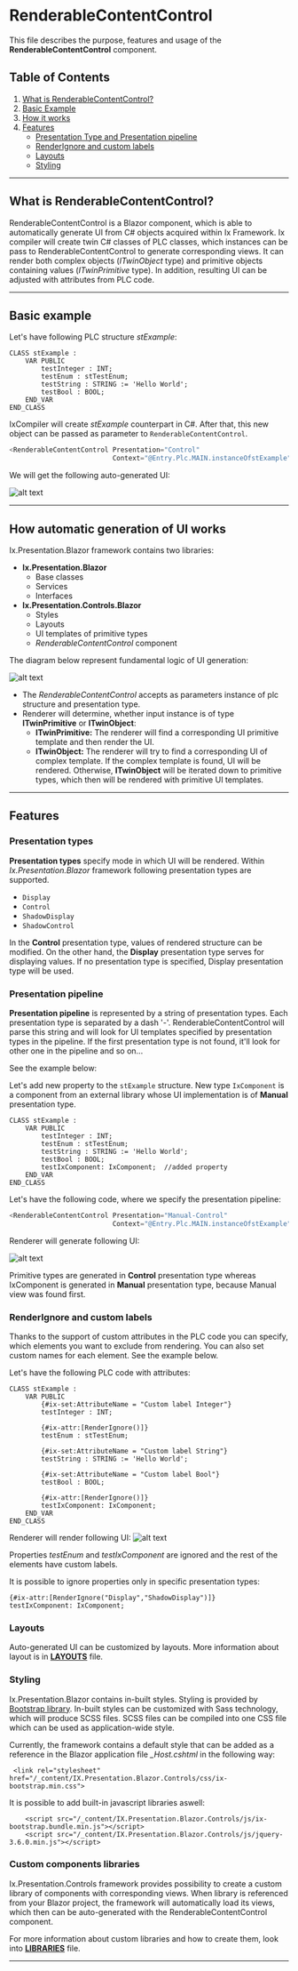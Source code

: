 # RenderableContentControl

This file describes the purpose, features and usage of the **RenderableContentControl** component.

## Table of Contents
1. [What is RenderableContentControl?](#id-RenderableContentControl)
2. [Basic Example](#id-bacisexample)
3. [How it works](#id-howitworks)
4. [Features](#id-features)
    - [Presentation Type and Presentation pipeline](#id-presentation)
    - [RenderIgnore and custom labels](#id-renderingore)
    - [Layouts](#id-layouts)
    - [Styling](#id-styling)
    
 ---   
<!-- ----------------------------------------------------------------------------------- -->
<div id='id-RenderableContentControl'/>

## What is RenderableContentControl?

RenderableContentControl is a Blazor component, which is able to automatically generate UI from C# objects acquired within Ix Framework. 
Ix compiler will create twin C# classes of PLC classes, which instances can be pass to RenderableContentControl to generate corresponding views. 
It can render both complex objects (*ITwinObject* type) and primitive objects containing values (*ITwinPrimitive* type).
In addition, resulting UI can be adjusted with attributes from PLC code.

 ---   

<!-- ----------------------------------------------------------------------------------- -->
<div id='id-bacisexample'/>

## Basic example
Let's have following PLC structure *stExample*:
```T
CLASS stExample :
	VAR PUBLIC 
		testInteger : INT;
		testEnum : stTestEnum;
		testString : STRING := 'Hello World';
		testBool : BOOL;
	END_VAR    
END_CLASS
```
IxCompiler will create *stExample* counterpart in C#. After that, this new object can be passed as parameter to `RenderableContentControl`.
```C#
<RenderableContentControl Presentation="Control"
                          Context="@Entry.Plc.MAIN.instanceOfstExample"/>
```
We will get the following auto-generated UI:

![alt text](assets/test_example.png "Generated UI from stExample")

 ---   
<!-- ----------------------------------------------------------------------------------- -->
<div id='id-howitworks'/>

## How automatic generation of UI works

Ix.Presentation.Blazor framework contains two libraries: 
- **Ix.Presentation.Blazor**
    - Base classes
    - Services 
    - Interfaces 
- **Ix.Presentation.Controls.Blazor** 
    - Styles
    - Layouts
    - UI templates of primitive types
    - *RenderableContentControl* component

The diagram below represent fundamental logic of UI generation:

![alt text](assets/logic.png "Diagram of UI logic generation")

- The *RenderableContentControl* accepts as parameters instance of plc structure and presentation type.
- Renderer will determine, whether input instance is of type **ITwinPrimitive** or **ITwinObject**:
    - **ITwinPrimitive:** The renderer will find a corresponding UI primitive template and then render the UI.
    - **ITwinObject:** The renderer will try to find a corresponding UI of complex template. If the complex template is found, UI will be rendered. Otherwise, **ITwinObject** will be iterated down to primitive types, which then will be rendered with primitive UI templates.

<!-- ----------------------------------------------------------------------------------- -->

---
<div id='id-features'/>

## Features

<div id='id-presentation'/>

### **Presentation types**

**Presentation types** specify mode in which UI will be rendered. Within *Ix.Presentation.Blazor* framework following presentation types are supported.
- `Display`
- `Control`
- `ShadowDisplay`
- `ShadowControl`

In the **Control** presentation type, values of rendered structure can be modified. 
On the other hand, the **Display** presentation type serves for displaying values. 
If no presentation type is specified, Display presentation type will be used.

### **Presentation pipeline**

**Presentation pipeline** is represented by a string of presentation types.
Each presentation type is separated by a dash '-'. RenderableContentControl will parse this string and will look for UI templates specified by presentation types in the pipeline. If the first presentation type is not found, it'll look for other one in the pipeline and so on... 

See the example below:

Let's add new property to the `stExample` structure. New type `IxComponent` is a component from an external library whose UI implementation is of **Manual** presentation type.

```
CLASS stExample :
	VAR PUBLIC 
		testInteger : INT;
		testEnum : stTestEnum;
		testString : STRING := 'Hello World';
		testBool : BOOL;
		testIxComponent: IxComponent;  //added property
	END_VAR    
END_CLASS
```
Let's have the following code, where we specify the presentation pipeline:
```C#
<RenderableContentControl Presentation="Manual-Control"
                          Context="@Entry.Plc.MAIN.instanceOfstExample"/>
```
Renderer will generate following UI:

![alt text](assets/pipeline.png "UI generated with presentation pipeline")

Primitive types are generated in **Control** presentation type whereas IxComponent is generated in **Manual** presentation type, because Manual view was found first.

<div id='id-renderingore'/>

### **RenderIgnore and custom labels**


Thanks to the support of custom attributes in the PLC code you can specify, which elements you want to exclude from rendering. You can also set custom names for each element. See the example below.

Let's have the following PLC code with attributes:
```
CLASS stExample :
	VAR PUBLIC 
		{#ix-set:AttributeName = "Custom label Integer"}
		testInteger : INT;

		{#ix-attr:[RenderIgnore()]}   
		testEnum : stTestEnum;

		{#ix-set:AttributeName = "Custom label String"}
		testString : STRING := 'Hello World';

		{#ix-set:AttributeName = "Custom label Bool"}
		testBool : BOOL;

		{#ix-attr:[RenderIgnore()]}   
		testIxComponent: IxComponent;
	END_VAR  
END_CLASS
```

Renderer will render following UI:
![alt text](assets/renderignore_labels.png "Renderignore and custom labels")

Properties *testEnum* and *testIxComponent* are ignored and the rest of the elements have custom labels.

It is possible to ignore properties only in specific presentation types:

```
{#ix-attr:[RenderIgnore("Display","ShadowDisplay")]}  
testIxComponent: IxComponent;
```

<div id='id-layouts'/>

### **Layouts**
Auto-generated UI can be customized by layouts.
More information about layout is in **[LAYOUTS](LAYOUTS.MD)** file.
<div id='id-styling'/>

### **Styling**
Ix.Presentation.Blazor contains in-built styles. Styling is provided by [Bootstrap library](https://getbootstrap.com/). In-built styles can be customized with Sass technology, which will produce SCSS files. SCSS files can be compiled into one CSS file which can be used as application-wide style.

Currently, the framework contains a default style that can be added as a reference in the Blazor application file *_Host.cshtml* in the following way:

```
 <link rel="stylesheet" href="/_content/IX.Presentation.Blazor.Controls/css/ix-bootstrap.min.css">
```
It is possible to add built-in javascript libraries aswell:
```
    <script src="/_content/IX.Presentation.Blazor.Controls/js/ix-bootstrap.bundle.min.js"></script>
    <script src="/_content/IX.Presentation.Blazor.Controls/js/jquery-3.6.0.min.js"></script>
```
### **Custom components libraries**

Ix.Presentation.Controls framework provides possibility to create a custom library of components with corresponding views. 
When library is referenced from your Blazor project, the framework will automatically load its views, which then can be auto-generated with the RenderableContentControl component.

For more information about custom libraries and how to create them, look into **[LIBRARIES](LIBRARIES.md)** file.



---
